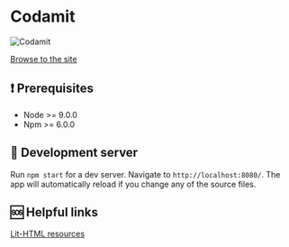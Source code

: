 # Codamit

![Codamit](https://media.giphy.com/media/3o6Mb5ZXk5gzKggqBy/giphy.gif)

[Browse to the site](https://codamit.com)

## :exclamation: Prerequisites

- Node >= 9.0.0
- Npm >= 6.0.0

## :rainbow: Development server

Run `npm start` for a dev server. Navigate to `http://localhost:8080/`.
The app will automatically reload if you change any of the source files.

## :sos: Helpful links

[Lit-HTML resources](https://github.com/web-padawan/awesome-lit-html)
